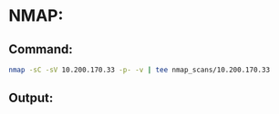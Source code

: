 # NMAP:
## Command:
```bash
nmap -sC -sV 10.200.170.33 -p- -v | tee nmap_scans/10.200.170.33
```

## Output:

```bash

```